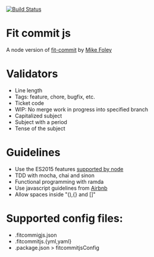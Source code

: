 [![Build Status](https://travis-ci.org/DanielaValero/fit-commit-js.svg)](https://travis-ci.org/DanielaValero/fit-commit-js)

# Fit commit js

A node version of [fit-commit](https://github.com/m1foley/fit-commit) by [Mike Foley](https://github.com/m1foley)


# Validators
 - Line length
 - Tags: feature, chore, bugfix, etc.
 - Ticket code
 - WIP: No merge work in progress into specified branch
 - Capitalized subject
 - Subject with a period
 - Tense of the subject


# Guidelines
 - Use the ES2015 features [supported by node](https://nodejs.org/en/docs/es6/)
 - TDD with mocha, chai and sinon
 - Functional programming with ramda
 - Use javascript guidelines from [Airbnb](https://github.com/airbnb/javascript)
 - Allow spaces inside "(),{} and []"


# Supported config files:
 - .fitcommigjs.json
 - .fitcommitjs.{yml,yaml}
 - .package.json > fitcommitjsConfig
